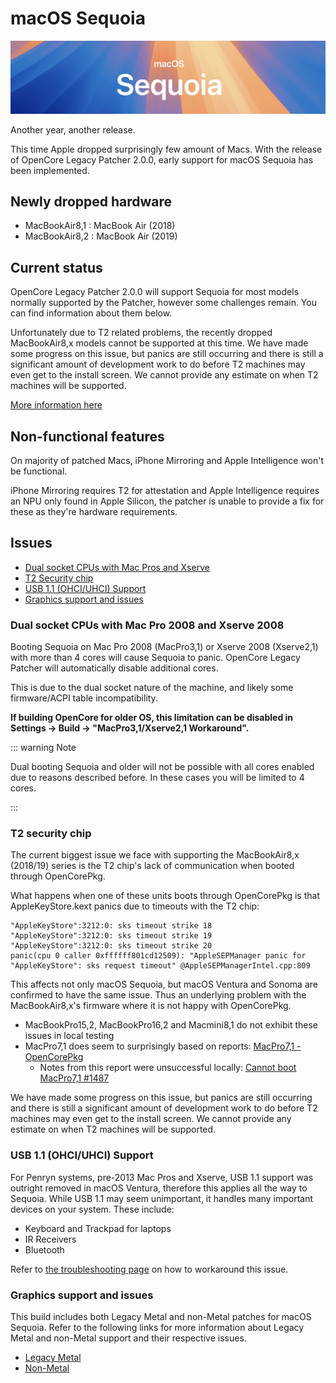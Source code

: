 # macOS Sequoia

![](./images/macos-sequoia.png)

Another year, another release.

This time Apple dropped surprisingly few amount of Macs. With the release of OpenCore Legacy Patcher 2.0.0, early support for macOS Sequoia has been implemented.


## Newly dropped hardware

* MacBookAir8,1 :       MacBook Air (2018)
* MacBookAir8,2 :       MacBook Air (2019)

## Current status

OpenCore Legacy Patcher 2.0.0 will support Sequoia for most models normally supported by the Patcher, however some challenges remain. You can find information about them below.

Unfortunately due to T2 related problems, the recently dropped MacBookAir8,x models cannot be supported at this time. We have made some progress on this issue, but panics are still occurring and there is still a significant amount of development work to do before T2 machines may even get to the install screen. We cannot provide any estimate on when T2 machines will be supported.

[More information here](https://github.com/dortania/OpenCore-Legacy-Patcher/issues/1136)

## Non-functional features

On majority of patched Macs, iPhone Mirroring and Apple Intelligence won't be functional.

iPhone Mirroring requires T2 for attestation and Apple Intelligence requires an NPU only found in Apple Silicon, the patcher is unable to provide a fix for these as they're hardware requirements.

## Issues

* [Dual socket CPUs with Mac Pros and Xserve](#dual-socket-cpus-with-mac-pro-2008-and-xserve-2008)
* [T2 Security chip](#t2-security-chip)
* [USB 1.1 (OHCI/UHCI) Support](#usb-1-1-ohci-uhci-support)
* [Graphics support and issues](#graphics-support-and-issues)


### Dual socket CPUs with Mac Pro 2008 and Xserve 2008

Booting Sequoia on Mac Pro 2008 (MacPro3,1) or Xserve 2008 (Xserve2,1) with more than 4 cores will cause Sequoia to panic. OpenCore Legacy Patcher will automatically disable additional cores.

This is due to the dual socket nature of the machine, and likely some firmware/ACPI table incompatibility. 

**If building OpenCore for older OS, this limitation can be disabled in Settings -> Build -> "MacPro3,1/Xserve2,1 Workaround".** 

::: warning Note

Dual booting Sequoia and older will not be possible with all cores enabled due to reasons described before. In these cases you will be limited to 4 cores.

:::

### T2 security chip

The current biggest issue we face with supporting the MacBookAir8,x (2018/19) series is the T2 chip's lack of communication when booted through OpenCorePkg.

What happens when one of these units boots through OpenCorePkg is that AppleKeyStore.kext panics due to timeouts with the T2 chip:

```
"AppleKeyStore":3212:0: sks timeout strike 18
"AppleKeyStore":3212:0: sks timeout strike 19
"AppleKeyStore":3212:0: sks timeout strike 20
panic(cpu 0 caller 0xffffff801cd12509): "AppleSEPManager panic for "AppleKeyStore": sks request timeout" @AppleSEPManagerIntel.cpp:809
```

This affects not only macOS Sequoia, but macOS Ventura and Sonoma are confirmed to have the same issue. Thus an underlying problem with the MacBookAir8,x's firmware where it is not happy with OpenCorePkg.

* MacBookPro15,2, MacBookPro16,2 and Macmini8,1 do not exhibit these issues in local testing
* MacPro7,1 does seem to surprisingly based on reports: [MacPro7,1 - OpenCorePkg](https://forums.macrumors.com/threads/manually-configured-opencore-on-the-mac-pro.2207814/post-29418464)
  * Notes from this report were unsuccessful locally: [Cannot boot MacPro7,1 #1487](https://github.com/acidanthera/bugtracker/issues/1487)

We have made some progress on this issue, but panics are still occurring and there is still a significant amount of development work to do before T2 machines may even get to the install screen. We cannot provide any estimate on when T2 machines will be supported.

### USB 1.1 (OHCI/UHCI) Support

For Penryn systems, pre-2013 Mac Pros and Xserve, USB 1.1 support was outright removed in macOS Ventura, therefore this applies all the way to Sequoia.
While USB 1.1 may seem unimportant, it handles many important devices on your system. These include:

* Keyboard and Trackpad for laptops
* IR Receivers
* Bluetooth

Refer to [the troubleshooting page](https://dortania.github.io/OpenCore-Legacy-Patcher/TROUBLESHOOTING.html#keyboard-mouse-and-trackpad-not-working-in-installer-or-after-update) on how to workaround this issue.


### Graphics support and issues
This build includes both Legacy Metal and non-Metal patches for macOS Sequoia. Refer to the following links for more information about Legacy Metal and non-Metal support and their respective issues.

* [Legacy Metal](https://github.com/dortania/OpenCore-Legacy-Patcher/issues/1008)
* [Non-Metal](https://github.com/dortania/OpenCore-Legacy-Patcher/issues/108)
